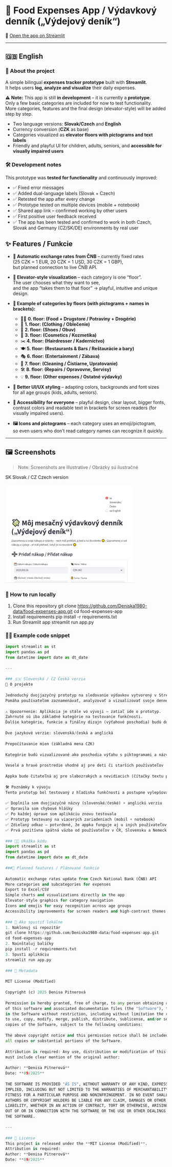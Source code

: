 # 💸 Food Expenses App / Výdavkový denník („Výdejový deník“)

📌 [Open the app on Streamlit](https://food-expenses-app-p5tts7gtpumedcsdkhdlw4.streamlit.app)

---
## 🇬🇧 English

### 📌 About the project
A simple bilingual **expenses tracker prototype** built with **Streamlit**.  
It helps users **log, analyze and visualize** their daily expenses.  

⚠️ **Note:** This app is still **in development** – it is currently a **prototype**.  
Only a few basic categories are included for now to test functionality.  
More categories, features and the final design (elevator-style) will be added step by step.  

- Two language versions: **Slovak/Czech** and **English**  
- Currency conversion (**CZK** as base)  
- Categories visualized as **elevator floors with pictograms and text labels**  
- Friendly and playful UI for children, adults, seniors, and **accessible for visually impaired users**  

### 🛠️ Development notes
This prototype was **tested for functionality** and continuously improved:  
- ✅ Fixed error messages  
- ✅ Added dual-language labels (Slovak + Czech)  
- ✅ Retested the app after every change  
- ✅ Prototype tested on multiple devices (mobile + notebook)  
- ✅ Shared app link – confirmed working by other users  
- ✅ First positive user feedback received
- ✅ The app has been tested and confirmed to work in both Czech, Slovak and Germany (CZ/SK/DE) environments by real user

## ✨ Features / Funkcie

- **🔮 Automatic exchange rates from ČNB** – currently fixed rates  
  (25 CZK = 1 EUR, 20 CZK = 1 USD, 30 CZK = 1 GBP),  
  but planned connection to live ČNB API.  

- **🚀 Elevator-style visualization** – each category is one “floor”.  
  The user chooses what they want to see,  
  and the app “takes them to that floor” → playful, intuitive and unique design.  

- **🏢 Example of categories by floors (with pictograms + names in brackets):**
  - 🥖🧴 **0. floor: (Food + Drugstore / Potraviny + Drogérie)**  
  - 👗 **1. floor: (Clothing / Oblečenie)**  
  - 👟 **2. floor: (Shoes / Obuv)**  
  - 💄 **3. floor: (Cosmetics / Kozmetika)**  
  - ✂️ **4. floor: (Hairdresser / Kaderníctvo)**  
  - 🍽️ **5. floor: (Restaurants & Bars / Reštaurácie a bary)**  
  - 🎭 **6. floor: (Entertainment / Zábava)**  
  - 🧹 **7. floor: (Cleaning / Čistiarne, Upratovanie)**  
  - 🛠️ **8. floor: (Repairs / Opravovne, Servisy)**  
  - 💡 **9. floor: (Other expenses / Ostatné výdavky)**  

- **🎨 Better UI/UX styling** – adapting colors, backgrounds and font sizes  
  for all age groups (kids, adults, seniors).  

- **📱 Accessibility for everyone** – playful design, clear layout, bigger fonts,  
  contrast colors and readable text in brackets for screen readers (for visually impaired users).  

- **🖼️ Icons and pictograms** – each category uses an emoji/pictogram,  
  so even users who don’t read category names can recognize it quickly.  

---

## 🖼 Screenshots  
> Note: Screenshots are illustrative / Obrázky sú ilustračné  
<td align="center"> SK Slovak / CZ Czech version<br><br>
<img src="screenshot1.JPG" width="400">
</td>
<table>
<tr>

### 🚀 How to run locally
1. Clone this repository
git clone https://github.com/Deniska1980-data/food-expenses-app.git
cd food-expenses-app
2. Install requirements
pip install -r requirements.txt
3. Run Streamlit app
streamlit run app.py

### 🧑‍💻 Example code snippet
```python
import streamlit as st
import pandas as pd
from datetime import date as dt_date

---

### 🇸🇰 Slovenská / CZ Česká verzia
📌 O projekte

Jednoduchý dvojjazyčný prototyp na sledovanie výdavkov vytvorený v Streamlite.
Pomáha používateľom zaznamenávať, analyzovať a vizualizovať svoje denné výdavky.

⚠️ Upozornenie: Aplikácia je stále vo vývoji – zatiaľ ide o prototyp.
Zahrnuté sú iba základné kategórie na testovanie funkčnosti.
Ďalšie kategórie, funkcie a finálny dizajn (výťahové poschodia) budú doplnené postupne.

Dve jazykové verzie: slovenská/česká a anglická

Prepočítavanie mien (základná mena CZK)

Kategórie budú vizualizované ako poschodia výťahu s piktogramami a názvami v zátvorke

Veselé a hravé prostredie vhodné aj pre deti či starších používateľov

Appka bude čitateľná aj pre slabozrakých a nevidiacich (čítačky textu prečítajú názvy v zátvorkách)

🛠️ Poznámky k vývoju
Tento prototyp bol testovaný z hľadiska funkčnosti a postupne vylepšovaný:

✅ Doplnila som dvojjazyčné názvy (slovenské/české) + anglickú verziu
✅ Opravila som chybové hlášky
✅ Po každej úprave som aplikáciu znovu testovala
✅ Prototyp testovaný na viacerých zariadeniach (mobil + notebook)
✅ Zdieľaný odkaz – potvrdené, že appka funguje aj u iných používateľov
✅ Prvá pozitívna spätná väzba od používateľov v ČR, Slovensku a Nemecku (testuji reální lidé)

### 🧑‍💻 Ukážka kódu
import streamlit as st
import pandas as pd
from datetime import date as dt_date

###🔮 Planned features / Plánované funkcie

Automatic exchange rates update from Czech National Bank (ČNB) API
More categories and subcategories for expenses
Export to Excel/CSV
Simple charts and visualizations directly in the app
Elevator-style graphics for category navigation
Icons and emojis for easy recognition across age groups
Accessibility improvements for screen readers and high-contrast themes

### 🚀 Ako spustiť lokálne
1. Naklonuj si repozitár
git clone https://github.com/Deniska1980-data/food-expenses-app.git
cd food-expenses-app
2. Nainštaluj balíčky
pip install -r requirements.txt
3. Spusti aplikáciu
streamlit run app.py

### 📅 Metadata

MIT License (Modified)

Copyright (c) 2025 Denisa Pitnerová

Permission is hereby granted, free of charge, to any person obtaining a copy
of this software and associated documentation files (the "Software"), to deal
in the Software without restriction, including without limitation the rights
to use, copy, modify, merge, publish, distribute, sublicense, and/or sell
copies of the Software, subject to the following conditions:

The above copyright notice and this permission notice shall be included in
all copies or substantial portions of the Software.

Attribution is required: Any use, distribution or modification of this project
must include clear mention of the original author:

Author: **Denisa Pitnerová**  
Date: **09/2025**

THE SOFTWARE IS PROVIDED "AS IS", WITHOUT WARRANTY OF ANY KIND, EXPRESS OR
IMPLIED, INCLUDING BUT NOT LIMITED TO THE WARRANTIES OF MERCHANTABILITY,
FITNESS FOR A PARTICULAR PURPOSE AND NONINFRINGEMENT. IN NO EVENT SHALL THE
AUTHORS OR COPYRIGHT HOLDERS BE LIABLE FOR ANY CLAIM, DAMAGES OR OTHER
LIABILITY, WHETHER IN AN ACTION OF CONTRACT, TORT OR OTHERWISE, ARISING FROM,
OUT OF OR IN CONNECTION WITH THE SOFTWARE OR THE USE OR OTHER DEALINGS IN
THE SOFTWARE.

---

### 📜 License
This project is released under the **MIT License (Modified)**.  
Attribution is required:  
Author: **Denisa Pitnerová**  
Date: **09/2025**


